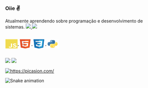 ### Oiie ✌️
Atualmente aprendendo sobre programação e desenvolvimento de sistemas. 
  <a href="https://github.com/noelyxlima">
  <img height="180em" src="https://github-readme-stats.vercel.app/api?username=noelyxlima&show_icons=false&theme=tokyonight&include_all_commits=false&count_private=false"/>
  <img height="180em" src="https://github-readme-stats.vercel.app/api/top-langs/?username=noelyxlima&layout=compact&langs_count=7&theme=tokyonight"/>
</div>
<div style="display: inline_block"><br>
  <img align="center" alt="noely-Js" height="30" width="40" src="https://raw.githubusercontent.com/devicons/devicon/master/icons/javascript/javascript-plain.svg">
  <img align="center" alt="noely-HTML" height="30" width="40" src="https://raw.githubusercontent.com/devicons/devicon/master/icons/html5/html5-original.svg">
  <img align="center" alt="noely-CSS" height="30" width="40" src="https://raw.githubusercontent.com/devicons/devicon/master/icons/css3/css3-original.svg">
  <img align="center" alt="Rafa-Python" height="30" width="40" src="https://raw.githubusercontent.com/devicons/devicon/master/icons/python/python-original.svg">
  
  
  ##
 
<div> 
 
  <a href="https://instagram.com/nx.elly" target="_blank"><img src="https://img.shields.io/badge/-Instagram-%23E4405F?style=for-the-badge&logo=instagram&logoColor=white" target="_blank"></a>
  <a href = "mailto:noeyxlima@gmail.com"><img src="https://img.shields.io/badge/-Gmail-%23333?style=for-the-badge&logo=gmail&logoColor=white" target="_blank"></a>
  
 <a href="https://picasion.com/"><img src="https://i.picasion.com/pic92/54bb8328053b9e224ce335978a976071.gif" width="300" height="300" border="0" alt="https://picasion.com/" /></a>  
 
  ![Snake animation](https://github.com/noelyxlima/rafaballerini/blob/output/github-contribution-grid-snake.svg)
 
</div>

<!--
**noelyxlima/noelyxlima** is a ✨ _special_ ✨ repository because its `README.md` (this file) appears on your GitHub profile.

